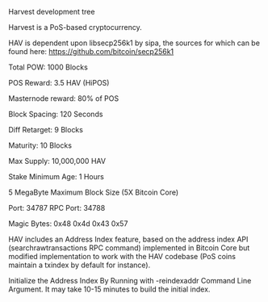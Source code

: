 
Harvest development tree

Harvest is a PoS-based cryptocurrency.

HAV is dependent upon libsecp256k1 by sipa, the sources for which can be found here:
https://github.com/bitcoin/secp256k1

Total POW: 1000 Blocks

POS Reward: 3.5 HAV (HiPOS)

Masternode reward: 80% of POS

Block Spacing: 120 Seconds

Diff Retarget: 9 Blocks

Maturity: 10 Blocks

Max Supply: 10,000,000 HAV

Stake Minimum Age: 1 Hours

5 MegaByte Maximum Block Size (5X Bitcoin Core)

Port: 34787
RPC Port: 34788

Magic Bytes: 0x48 0x4d 0x43 0x57

HAV includes an Address Index feature, based on the address index API (searchrawtransactions RPC command) implemented in Bitcoin Core but modified implementation to work with the HAV codebase (PoS coins maintain a txindex by default for instance).

Initialize the Address Index By Running with -reindexaddr Command Line Argument.  It may take 10-15 minutes to build the initial index.


